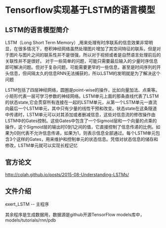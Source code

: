 # Tensorflow实现基于LSTM的语言模型
## LSTM的语言模型简介
LSTM（Long Short Term Memory）,用来处理有时序联系的信息效果非常明显，在很多情况下，卷积神经网络虽然处理图片增加了其空间特征的联系，但是对于图片与图片之间的联系性并不是很强，所以对于视频或者是自然语言处理前后的关联性并不是很好。 对于一些简单的问题，可能只需要最后输入的少量时序信息即可解决问题。但对于复杂问题，可能需要更早的一些信息，甚至是时间序列的开头信息，但间隔太久的信息RNN无法捕获的，所以LSTM的发明就是为了解决这个问题

LSTM包括了四层神经网络，圆圈是point-wise的操作，比如向量加法、点乘等。小矩形代表一层可学习参数的神经网络。LSTM单元上面的那条直线代表了LSTM的状态state,它会贯穿所有连接在一起的LSTM单元，从第一个LSTM单元一直流向最后一个LSTM单元，其中只有少量的线性干预和改变。状态state在这条隧道中传递时，LSTM单元可以对其添加或者删减信息，这些对信息流的修改操作由LSTM中的Gates控制。这些Gates中包含了一个Sigmoid层和一个向量的点乘的操作，这个Sigmoid层的输出时0到1之间的值，它直接控制了信息传递的比例。如果为0则代表不允许信息传递，如果为1，则表示信息全部通过。每个LSTM单元包含3个这样的Gates，用来维护和控制单元的状态信息。凭借对状态信息的储存和修改，LSTM单元就可以实现长程记忆
## 官方论文
http://colah.github.io/posts/2015-08-Understanding-LSTMs/

## 文件介绍
exert_LSTM --   主程序

其余程序是生成数据用，数据源是github开源TensorFlow models库中，models/tutorials/rnn/pdb
